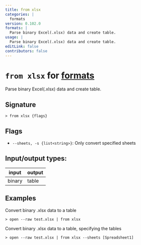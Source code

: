 ```yaml
---
title: from xlsx
categories: |
  formats
version: 0.102.0
formats: |
  Parse binary Excel(.xlsx) data and create table.
usage: |
  Parse binary Excel(.xlsx) data and create table.
editLink: false
contributors: false
---
```

<!-- This file is automatically generated. Please edit the command in https://github.com/nushell/nushell instead. -->

# `from xlsx` for [formats](/commands/categories/formats.md)

<div class='command-title'>Parse binary Excel(.xlsx) data and create table.</div>

## Signature

```> from xlsx {flags} ```

## Flags

 -  `--sheets, -s {list<string>}`: Only convert specified sheets


## Input/output types:

| input  | output |
| ------ | ------ |
| binary | table  |

## Examples

Convert binary .xlsx data to a table
```nu
> open --raw test.xlsx | from xlsx

```

Convert binary .xlsx data to a table, specifying the tables
```nu
> open --raw test.xlsx | from xlsx --sheets [Spreadsheet1]

```
